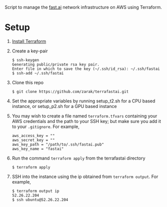 Script to manage the [fast.ai](https://github.com/fastai/courses) network infrastructure on AWS using Terraform.

# Setup

1. [Install Terraform](https://www.terraform.io/intro/getting-started/install.html)
2. Create a key-pair  

    ```
    $ ssh-keygen   
    Generating public/private rsa key pair.   
    Enter file in which to save the key (~/.ssh/id_rsa): ~/.ssh/fastai   
    $ ssh-add ~/.ssh/fastai  
    ```
    
3. Clone this repo  
    ```
    $ git clone https://github.com/zarak/terrafastai.git
    ```
4. Set the appropriate variables by running setup_t2.sh for a CPU based instance, or setup_p2.sh for a GPU based
   instance
5. You may wish to create a file named `terraform.tfvars` containing your AWS credentials and the path to your SSH key; but make sure you add it to your `.gitignore`. For example,   

    ```
    aws_access_key = ""  
    aws_secret_key = ""  
    aws_key_path = "/path/to/.ssh/fastai.pub"  
    aws_key_name = "fastai"  
    ```
    
5. Run the command `terraform apply` from the terrafastai directory  
    ```
    $ terraform apply
    ```
6. SSH into the instance using the ip obtained from `terraform output`. For example,  

    ```
    $ terraform output ip  
    52.26.22.204
    $ ssh ubuntu@52.26.22.204  
    ```
